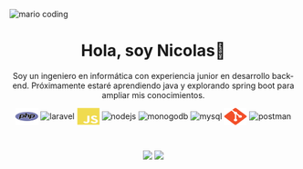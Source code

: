 ![mario coding](https://i.imgur.com/1ZvVkDc.gif)

<h1 align="center">Hola, soy Nicolas👋</h1>
<p align="center">
 Soy un ingeniero en informática con experiencia junior en desarrollo back-end. Próximamente estaré aprendiendo java y explorando spring boot para ampliar mis conocimientos.
</p>
<p align="center">
  <img align="center" alt="php" height="30" width="40" src="https://raw.githubusercontent.com/devicons/devicon/master/icons/php/php-original.svg">
  <img align="center" alt="laravel" height="30" width="40" src="https://cdn.worldvectorlogo.com/logos/laravel-2.svg">
  <img align="center" alt="Js" height="30" width="40" src="https://raw.githubusercontent.com/devicons/devicon/master/icons/javascript/javascript-plain.svg">
  <img align="center" alt="nodejs" height="30" width="40" src="https://cdn.worldvectorlogo.com/logos/nodejs-icon.svg">
  <img align="center" alt="monogodb" height="35" width="35" src="https://cdn.worldvectorlogo.com/logos/mongodb-icon-1.svg">
  <img align="center" alt="mysql" height="35" width="35" src="https://cdn.worldvectorlogo.com/logos/mysql-6.svg">
  <img align="center" alt="git" height="30" width="40" src="https://raw.githubusercontent.com/devicons/devicon/master/icons/git/git-original.svg">
 <img align="center" alt="postman" height="30" width="40" src="https://cdn.worldvectorlogo.com/logos/postman.svg">
</p><br>
<p align="center">
  <img height="150em" src="https://github-readme-stats.vercel.app/api?username=nicolasorrego&count_private=true&include_all_commits=true&show_icons=true&theme=transparent&hide_border=false&show_owner=true"/>
    <img height="150em" src="https://github-readme-stats.vercel.app/api/top-langs/?username=nicolasorrego&theme=transparent&hide_border=false&&layout=compact"/>
</p>



